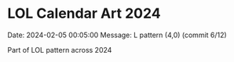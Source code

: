 # LOL Calendar Art 2024

Date: 2024-02-05 00:05:00
Message: L pattern (4,0) (commit 6/12)

Part of LOL pattern across 2024
